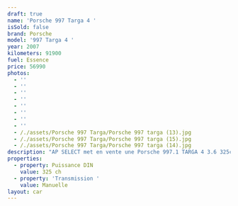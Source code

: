 ```yaml
---
draft: true
name: 'Porsche 997 Targa 4 '
isSold: false
brand: Porsche
model: '997 Targa 4 '
year: 2007
kilometers: 91900
fuel: Essence
price: 56990
photos:
  - ''
  - ''
  - ''
  - ''
  - ''
  - ''
  - ''
  - ''
  - /./assets/Porsche 997 Targa/Porsche 997 targa (13).jpg
  - /./assets/Porsche 997 Targa/Porsche 997 targa (15).jpg
  - /./assets/Porsche 997 Targa/Porsche 997 targa (14).jpg
description: "AP SELECT met en vente une Porsche 997.1 TARGA 4 3.6 325ch boîte mécanique\nModèle du 01/2007 avec 91900km.\n\nCouleur Blanc Carrara metallic, intérieur cuir noir et surpiqûres grise.\n\nCarte grise française \U0001F1EB\U0001F1F7\n\nLe véhicule est en parfait état avec carnet complet et historique suivi.\n\nVendu avec une garantie complète 6 mois\n\nLes pneus et freins sont récents, aucun frais a prévoir.\n\nÉquipements et options :\n- Boîte mécanique 6\n- Échappement sport\n- Toit ouvrant électrique\n- Freinage sport étriers gris\n- Console centrale Blanc Carrera\n- Pack Chrono\n- Suspension PASM\n- Jantes 19\" Carrera S\n- Sièges confort\n- Sièges chauffants\n- Phares xénon +\n- Projecteurs de jour à LED\n- Fond de compteur blanc\n- Radars de recul\n- Régulateur de vitesse\n- Affichage multifonctions plus\n- Climatisation\n- Éclairage et essuie-glaces automatique\n- Rétroviseurs électriques et chauffants\n- Rétroviseurs int / ext Electrochrome\n- Éclairage d’ambiance\n\nDisponible et visible sur RDV pour acheteur sérieux.\n\nPossibilité d'une garantie 3, 6 ou 12 mois en supplément.\n\nRéalisation des démarches d'immatriculation.\n\nAP SELECT c'est des solutions de courtage et conciergerie sur mesure pour profiter librement de sa passion et de son patrimoine.\n\nPrenez le volant, AP SELECT s'occupe du reste."
properties:
  - property: Puissance DIN
    value: 325 ch
  - property: 'Transmission '
    value: Manuelle
layout: car
---
```


